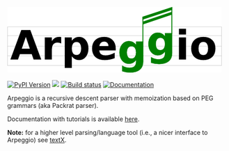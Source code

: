 ![](https://raw.githubusercontent.com/textX/Arpeggio/master/art/arpeggio-logo.png)

[![PyPI Version](https://img.shields.io/pypi/v/Arpeggio.svg)](https://pypi.python.org/pypi/Arpeggio)
![](https://img.shields.io/pypi/l/Arpeggio.svg)
[![Build status](https://travis-ci.org/textX/Arpeggio.svg?branch=master)](https://travis-ci.org/textX/Arpeggio)
[![Documentation](https://img.shields.io/badge/docs-latest-green.svg)](http://textx.github.io/Arpeggio/latest/)

Arpeggio is a recursive descent parser with memoization based on PEG grammars
(aka Packrat parser).

Documentation with tutorials is available [here](http://textx.github.io/Arpeggio/).

**Note:** for a higher level parsing/language tool (i.e., a nicer interface to
Arpeggio) see [textX](https://github.com/textX/textX).
